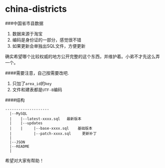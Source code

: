 china-districts
===============

###中国省市县数据

1. 数据来源于淘宝
2. 编码是身份证的一部分，感觉很不错
3. 如果更新会单独出SQL文件，方便更新

确实希望哪个比较权威的地方公开完整的这个东西，并维护着。小弟不才先这么弄一个。

####需要注意，自己按需要改吧.

1. 只加了`area_id`的`key`
2. 文件和建表都是`UTF-8`编码

####结构

	--------------------
	  |--MySQL
	  |    |--latest-xxxx.sql	最新版本
	  |    |--updates
	  |    |     |--base-xxxx.sql    基础版本
	  |          |--patch-xxxx.sql     更新补丁
	  |
	  |--JSON
	  |--README
	  |

希望对大家有帮助！